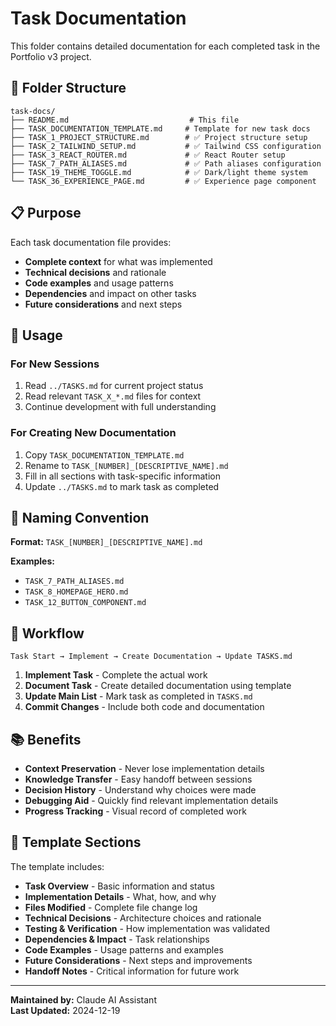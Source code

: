 # Task Documentation

This folder contains detailed documentation for each completed task in the Portfolio v3 project.

## 📁 Folder Structure

```
task-docs/
├── README.md                           # This file
├── TASK_DOCUMENTATION_TEMPLATE.md     # Template for new task docs
├── TASK_1_PROJECT_STRUCTURE.md        # ✅ Project structure setup
├── TASK_2_TAILWIND_SETUP.md           # ✅ Tailwind CSS configuration
├── TASK_3_REACT_ROUTER.md             # ✅ React Router setup
├── TASK_7_PATH_ALIASES.md             # ✅ Path aliases configuration
├── TASK_19_THEME_TOGGLE.md            # ✅ Dark/light theme system
└── TASK_36_EXPERIENCE_PAGE.md         # ✅ Experience page component
```

## 📋 Purpose

Each task documentation file provides:

- **Complete context** for what was implemented
- **Technical decisions** and rationale
- **Code examples** and usage patterns
- **Dependencies** and impact on other tasks
- **Future considerations** and next steps

## 🎯 Usage

### For New Sessions

1. Read `../TASKS.md` for current project status
2. Read relevant `TASK_X_*.md` files for context
3. Continue development with full understanding

### For Creating New Documentation

1. Copy `TASK_DOCUMENTATION_TEMPLATE.md`
2. Rename to `TASK_[NUMBER]_[DESCRIPTIVE_NAME].md`
3. Fill in all sections with task-specific information
4. Update `../TASKS.md` to mark task as completed

## 📝 Naming Convention

**Format:** `TASK_[NUMBER]_[DESCRIPTIVE_NAME].md`

**Examples:**

- `TASK_7_PATH_ALIASES.md`
- `TASK_8_HOMEPAGE_HERO.md`
- `TASK_12_BUTTON_COMPONENT.md`

## 🔄 Workflow

```
Task Start → Implement → Create Documentation → Update TASKS.md
```

1. **Implement Task** - Complete the actual work
2. **Document Task** - Create detailed documentation using template
3. **Update Main List** - Mark task as completed in `TASKS.md`
4. **Commit Changes** - Include both code and documentation

## 📚 Benefits

- **Context Preservation** - Never lose implementation details
- **Knowledge Transfer** - Easy handoff between sessions
- **Decision History** - Understand why choices were made
- **Debugging Aid** - Quickly find relevant implementation details
- **Progress Tracking** - Visual record of completed work

## 🎨 Template Sections

The template includes:

- **Task Overview** - Basic information and status
- **Implementation Details** - What, how, and why
- **Files Modified** - Complete file change log
- **Technical Decisions** - Architecture choices and rationale
- **Testing & Verification** - How implementation was validated
- **Dependencies & Impact** - Task relationships
- **Code Examples** - Usage patterns and examples
- **Future Considerations** - Next steps and improvements
- **Handoff Notes** - Critical information for future work

---

**Maintained by:** Claude AI Assistant  
**Last Updated:** 2024-12-19
